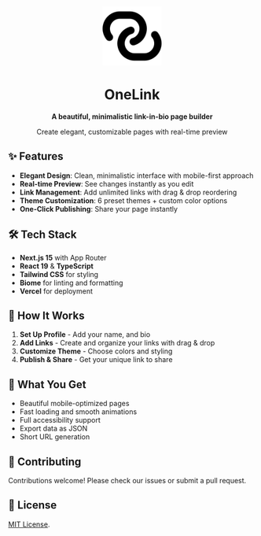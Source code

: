 <div align="center">
  <img src="public/images/logo.png" alt="OneLink Logo" width="120" height="120">
  
  # OneLink
  
  **A beautiful, minimalistic link-in-bio page builder**
  
  Create elegant, customizable pages with real-time preview

</div>


## ✨ Features

- **Elegant Design**: Clean, minimalistic interface with mobile-first approach
- **Real-time Preview**: See changes instantly as you edit
- **Link Management**: Add unlimited links with drag & drop reordering  
- **Theme Customization**: 6 preset themes + custom color options
- **One-Click Publishing**: Share your page instantly

## 🛠️ Tech Stack

- **Next.js 15** with App Router
- **React 19** & **TypeScript**
- **Tailwind CSS** for styling
- **Biome** for linting and formatting
- **Vercel** for deployment

## 🎯 How It Works

1. **Set Up Profile** - Add your name, and bio
2. **Add Links** - Create and organize your links with drag & drop
3. **Customize Theme** - Choose colors and styling
4. **Publish & Share** - Get your unique link to share

## 📱 What You Get

- Beautiful mobile-optimized pages
- Fast loading and smooth animations  
- Full accessibility support
- Export data as JSON
- Short URL generation

## 🤝 Contributing

Contributions welcome! Please check our issues or submit a pull request.

## 📄 License

[MIT License](LICENSE).